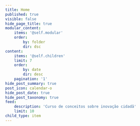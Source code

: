 ```yaml
---
title: Home
published: true
visible: false
hide_page_title: true
modular_content:
    items: '@self.modular'
    order:
        by: folder
        dir: dsc
content:
    items: '@self.children'
    limit: 7
    order:
        by: date
        dir: desc
    pagination: '1'
hide_post_summary: true
post_icon: calendar-o
hide_post_date: true
hide_post_taxonomy: true
feed:
    description: 'Curso de conceitos sobre inovação cidadã'
    limit: 10
child_type: item
---
```

